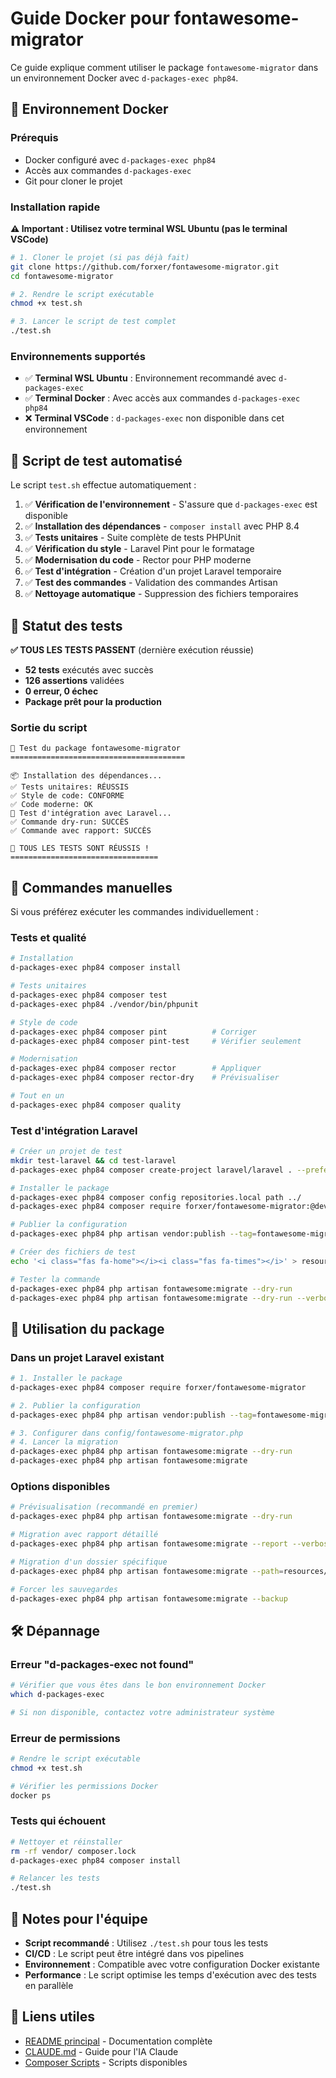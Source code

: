 # Guide Docker pour fontawesome-migrator

Ce guide explique comment utiliser le package `fontawesome-migrator` dans un environnement Docker avec `d-packages-exec php84`.

## 🐳 Environnement Docker

### Prérequis

- Docker configuré avec `d-packages-exec php84`
- Accès aux commandes `d-packages-exec`
- Git pour cloner le projet

### Installation rapide

**⚠️ Important : Utilisez votre terminal WSL Ubuntu (pas le terminal VSCode)**

```bash
# 1. Cloner le projet (si pas déjà fait)
git clone https://github.com/forxer/fontawesome-migrator.git
cd fontawesome-migrator

# 2. Rendre le script exécutable
chmod +x test.sh

# 3. Lancer le script de test complet
./test.sh
```

### Environnements supportés

- ✅ **Terminal WSL Ubuntu** : Environnement recommandé avec `d-packages-exec`
- ✅ **Terminal Docker** : Avec accès aux commandes `d-packages-exec php84`
- ❌ **Terminal VSCode** : `d-packages-exec` non disponible dans cet environnement

## 🧪 Script de test automatisé

Le script `test.sh` effectue automatiquement :

1. ✅ **Vérification de l'environnement** - S'assure que `d-packages-exec` est disponible
2. ✅ **Installation des dépendances** - `composer install` avec PHP 8.4
3. ✅ **Tests unitaires** - Suite complète de tests PHPUnit
4. ✅ **Vérification du style** - Laravel Pint pour le formatage
5. ✅ **Modernisation du code** - Rector pour PHP moderne
6. ✅ **Test d'intégration** - Création d'un projet Laravel temporaire
7. ✅ **Test des commandes** - Validation des commandes Artisan
8. ✅ **Nettoyage automatique** - Suppression des fichiers temporaires

## 🎉 Statut des tests

**✅ TOUS LES TESTS PASSENT** (dernière exécution réussie)
- **52 tests** exécutés avec succès
- **126 assertions** validées
- **0 erreur, 0 échec**
- **Package prêt pour la production**

### Sortie du script

```
🧪 Test du package fontawesome-migrator
=======================================

📦 Installation des dépendances...
✅ Tests unitaires: RÉUSSIS
✅ Style de code: CONFORME
✅ Code moderne: OK
🚀 Test d'intégration avec Laravel...
✅ Commande dry-run: SUCCÈS
✅ Commande avec rapport: SUCCÈS

🎉 TOUS LES TESTS SONT RÉUSSIS !
=================================
```

## 🔧 Commandes manuelles

Si vous préférez exécuter les commandes individuellement :

### Tests et qualité
```bash
# Installation
d-packages-exec php84 composer install

# Tests unitaires
d-packages-exec php84 composer test
d-packages-exec php84 ./vendor/bin/phpunit

# Style de code
d-packages-exec php84 composer pint          # Corriger
d-packages-exec php84 composer pint-test     # Vérifier seulement

# Modernisation
d-packages-exec php84 composer rector        # Appliquer
d-packages-exec php84 composer rector-dry    # Prévisualiser

# Tout en un
d-packages-exec php84 composer quality
```

### Test d'intégration Laravel
```bash
# Créer un projet de test
mkdir test-laravel && cd test-laravel
d-packages-exec php84 composer create-project laravel/laravel . --prefer-dist

# Installer le package
d-packages-exec php84 composer config repositories.local path ../
d-packages-exec php84 composer require forxer/fontawesome-migrator:@dev

# Publier la configuration
d-packages-exec php84 php artisan vendor:publish --tag=fontawesome-migrator-config

# Créer des fichiers de test
echo '<i class="fas fa-home"></i><i class="fas fa-times"></i>' > resources/views/test.blade.php

# Tester la commande
d-packages-exec php84 php artisan fontawesome:migrate --dry-run
d-packages-exec php84 php artisan fontawesome:migrate --dry-run --verbose --report
```

## 🚀 Utilisation du package

### Dans un projet Laravel existant

```bash
# 1. Installer le package
d-packages-exec php84 composer require forxer/fontawesome-migrator

# 2. Publier la configuration
d-packages-exec php84 php artisan vendor:publish --tag=fontawesome-migrator-config

# 3. Configurer dans config/fontawesome-migrator.php
# 4. Lancer la migration
d-packages-exec php84 php artisan fontawesome:migrate --dry-run
d-packages-exec php84 php artisan fontawesome:migrate
```

### Options disponibles

```bash
# Prévisualisation (recommandé en premier)
d-packages-exec php84 php artisan fontawesome:migrate --dry-run

# Migration avec rapport détaillé
d-packages-exec php84 php artisan fontawesome:migrate --report --verbose

# Migration d'un dossier spécifique
d-packages-exec php84 php artisan fontawesome:migrate --path=resources/views

# Forcer les sauvegardes
d-packages-exec php84 php artisan fontawesome:migrate --backup
```

## 🛠️ Dépannage

### Erreur "d-packages-exec not found"
```bash
# Vérifier que vous êtes dans le bon environnement Docker
which d-packages-exec

# Si non disponible, contactez votre administrateur système
```

### Erreur de permissions
```bash
# Rendre le script exécutable
chmod +x test.sh

# Vérifier les permissions Docker
docker ps
```

### Tests qui échouent
```bash
# Nettoyer et réinstaller
rm -rf vendor/ composer.lock
d-packages-exec php84 composer install

# Relancer les tests
./test.sh
```

## 📝 Notes pour l'équipe

- **Script recommandé** : Utilisez `./test.sh` pour tous les tests
- **CI/CD** : Le script peut être intégré dans vos pipelines
- **Environnement** : Compatible avec votre configuration Docker existante
- **Performance** : Le script optimise les temps d'exécution avec des tests en parallèle

## 🔗 Liens utiles

- [README principal](README.md) - Documentation complète
- [CLAUDE.md](CLAUDE.md) - Guide pour l'IA Claude
- [Composer Scripts](composer.json) - Scripts disponibles